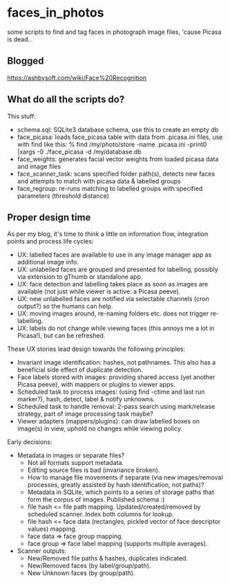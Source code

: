 # faces_in_photos
some scripts to find and tag faces in photograph image files, 'cause Picasa is dead..

## Blogged
https://ashbysoft.com/wiki/Face%20Recognition

## What do all the scripts do?

This stuff:
* schema.sql: SQLite3 database schema, use this to create an empty db
* face_picasa: loads face_picasa table with data from .picasa.ini files, use with find like this:
  % find /my/photo/store -name .picasa.ini -print0 |xargs -0 ./face_picasa -d /my/database.db
* face_weights: generates facial vector weights from loaded picasa data and image files
* face_scanner_task: scans specified folder path(s), detects new faces and attempts to match with picasa data & labelled groups
* face_regroup: re-runs matching to labelled groups with specified parameters (threshold distance)

## Proper design time

As per my blog, it's time to think a little on information flow, integration points and process life cycles:
* UX: labelled faces are available to use in any image manager app as additional image info.
* UX: unlabelled faces are grouped and presented for labelling, possibly via extension to gThumb or standalone app.
* UX: face detection and labelling takes place as soon as images are available (not just while viewer is active: a Picasa peeve).
* UX: new unlabelled faces are notified via selectable channels (cron output?) so the humans can help.
* UX: moving images around, re-naming folders etc. does not trigger re-labelling.
* UX: labels do not change while viewing faces (this annoys me a lot in Picasa!), but can be refreshed.

These UX stories lead design towards the following principles:
* Invariant image identification: hashes, not pathnames. This also has a beneficial side effect of duplicate detection.
* Face labels stored with images: providing shared access (yet another Picasa peeve), with mappers or plugins to viewer apps.
* Scheduled task to process images: (using find -ctime and last run marker?), hash, detect, label & notify unknowns.
* Scheduled task to handle removal: 2-pass search using mark/release strategy, part of image processing task maybe?
* Viewer adapters (mappers/plugins): can draw labelled boxes on image(s) in view, uphold no changes while viewing policy.

Early decisions:
* Metadata in images or separate files?
  * Not all formats support metadata.
  * Editing source files is bad (invariance broken).
  * How to manage file movements if separate (via new images/removal processes, greatly assisted by hash identification, not paths)?
  * Metadata in SQLite, which points to a series of storage paths that form the corpus of images. Published schema :)
  * file hash <= file path mapping. Updated/created/removed by scheduled scanner. Index both columns for lookup.
  * file hash <= face data (rectangles, pickled vector of face descriptor values) mapping.
  * face data => face group mapping.
  * face group => face label mapping (supports multiple averages).
* Scanner outputs:
  * New/Removed file paths & hashes, duplicates indicated.
  * New/Removed faces (by label/group/path).
  * New Unknown faces (by group/path).

